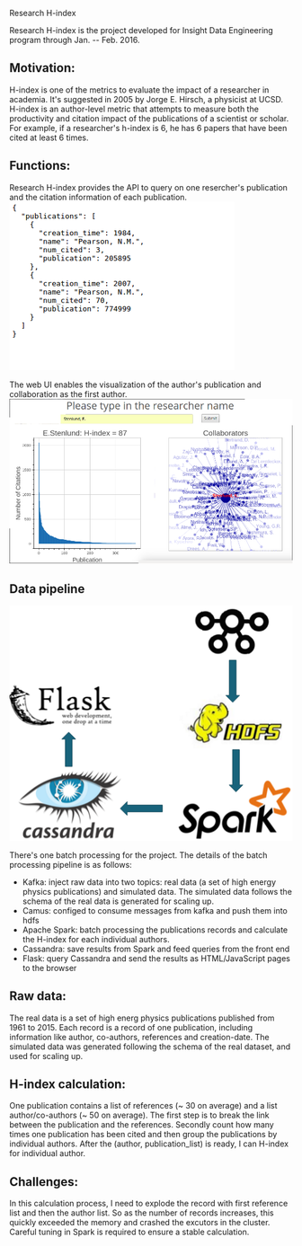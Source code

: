 Research H-index

Research H-index is the project developed for Insight Data Engineering program through Jan. -- Feb. 2016.

## Motivation:

H-index is one of the metrics to evaluate the impact of a researcher in academia. It's suggested in 2005 by Jorge E. Hirsch, a physicist at UCSD. H-index is an author-level metric that attempts to measure both the productivity and citation impact of the publications of a scientist or scholar. For example, if a researcher's h-index is 6, he has 6 papers that have been cited at least 6 times. 

## Functions:
Research H-index provides the API to query on one resercher's publication and the citation information of each publication. 
![Alt Text](https://github.com/qnsosusong/Hindex/blob/master/04_images/API_demo.png "api")

The web UI enables the visualization of the author's publication and collaboration as the first author.
![Alt Text](https://github.com/qnsosusong/Hindex/blob/master/04_images/UI_query.png "service")

## Data pipeline
![Alt Text](https://github.com/qnsosusong/Hindex/blob/master/04_images/pipeline.png "Data Pipeline")

There's one batch processing for the project. The details of the batch processing pipeline is as follows:
- Kafka: inject raw data into two topics: real data (a set of high energy physics publications) and simulated data. The simulated data follows the schema of the real data is generated for scaling up.
- Camus: configed to consume messages from kafka and push them into hdfs
- Apache Spark: batch processing the publications records and calculate the H-index for each individual authors.
- Cassandra: save results from Spark and feed queries from the front end
- Flask: query Cassandra and send the results as HTML/JavaScript pages to the browser

## Raw data:
The real data is a set of high energ physics publications published from 1961 to 2015. Each record is a record of one publication, including information like author, co-authors, references and creation-date. 
The simulated data was generated following the schema of the real dataset, and used for scaling up.

## H-index calculation:
One publication contains a list of references (~ 30 on average) and a list author/co-authors (~ 50 on average). The first step is to break the link between the publication and the references. Secondly count how many times one publication has been cited and then group the publications by individual authors. After the (author, publication_list) is ready, I can H-index for individual author. 

## Challenges:
In this calculation process, I need to explode the record with first reference list and then the author list. So as the number of records increases, this quickly exceeded the memory and crashed the excutors in the cluster. Careful tuning in Spark is required to ensure a stable calculation. 
